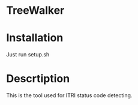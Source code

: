 TreeWalker
===

Installation
===
Just run setup.sh

Descrtiption
===
This is the tool used for ITRI status code detecting.
